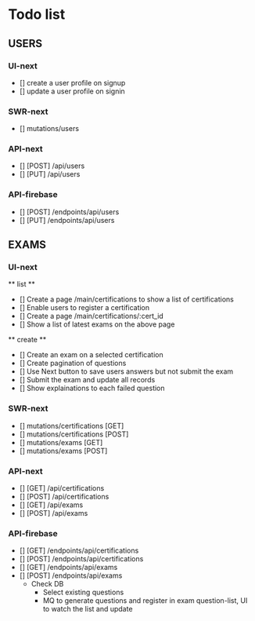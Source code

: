 # Todo list

## USERS

### UI-next

- [] create a user profile on signup
- [] update a user profile on signin

### SWR-next

- [] mutations/users

### API-next

- [] [POST] /api/users
- [] [PUT] /api/users

### API-firebase

- [] [POST] /endpoints/api/users
- [] [PUT] /endpoints/api/users

## EXAMS

### UI-next

** list **

- [] Create a page /main/certifications to show a list of certifications
- [] Enable users to register a certification
- [] Create a page /main/certifications/:cert_id
- [] Show a list of latest exams on the above page

** create **

- [] Create an exam on a selected certification
- [] Create pagination of questions
- [] Use Next button to save users answers but not submit the exam
- [] Submit the exam and update all records
- [] Show explainations to each failed question

### SWR-next

- [] mutations/certifications [GET]
- [] mutations/certifications [POST]
- [] mutations/exams [GET]
- [] mutations/exams [POST]

### API-next

- [] [GET] /api/certifications
- [] [POST] /api/certifications
- [] [GET] /api/exams
- [] [POST] /api/exams

### API-firebase

- [] [GET] /endpoints/api/certifications
- [] [POST] /endpoints/api/certifications
- [] [GET] /endpoints/api/exams
- [] [POST] /endpoints/api/exams
  - Check DB
    - Select existing questions
    - MQ to generate questions and register in exam question-list, UI to watch the list and update
